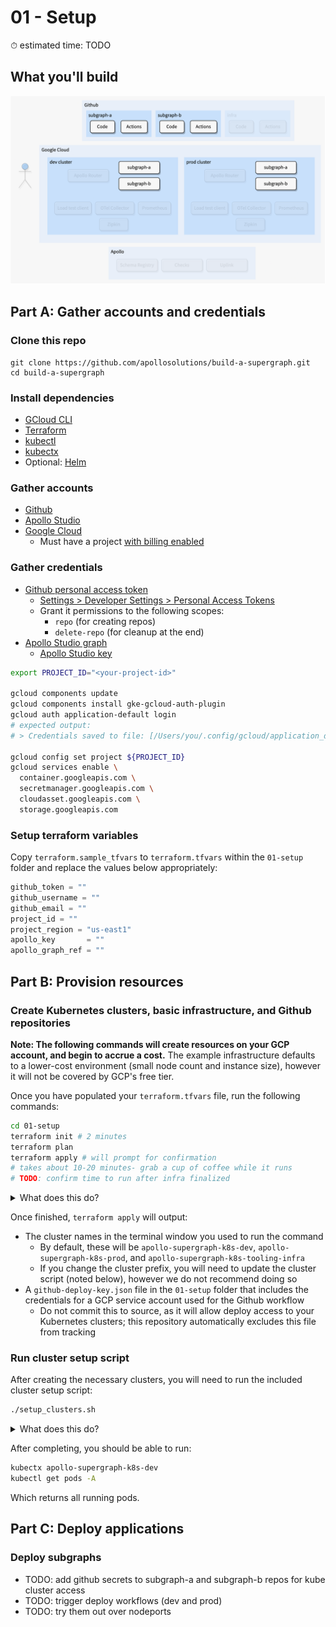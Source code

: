 # 01 - Setup

⏱ estimated time: TODO

## What you'll build

![Architecture diagram of the supergraph](diagram.png)

## Part A: Gather accounts and credentials

### Clone this repo

```
git clone https://github.com/apollosolutions/build-a-supergraph.git
cd build-a-supergraph
```

### Install dependencies

- [GCloud CLI](https://cloud.google.com/sdk/docs/install)
- [Terraform](https://learn.hashicorp.com/tutorials/terraform/install-cli)
- [kubectl](https://kubernetes.io/docs/tasks/tools/)
- [kubectx](https://github.com/ahmetb/kubectx#installation)
- Optional: [Helm](https://helm.sh/docs/intro/install/)

### Gather accounts

- [Github](https://github.com/signup)
- [Apollo Studio](https://studio.apollographql.com/signup?referrer=build-a-supergraph)
- [Google Cloud](https://console.cloud.google.com/freetrial)
  - Must have a project [with billing enabled](https://cloud.google.com/resource-manager/docs/creating-managing-projects#gcloud)

### Gather credentials

- [Github personal access token](https://docs.github.com/en/authentication/keeping-your-account-and-data-secure/creating-a-personal-access-token)
  - [Settings > Developer Settings > Personal Access Tokens](https://github.com/settings/tokens)
  - Grant it permissions to the following scopes:
    - `repo` (for creating repos)
    - `delete-repo` (for cleanup at the end)
- [Apollo Studio graph](https://www.apollographql.com/docs/studio/org/graphs#creating-a-graph)
  - [Apollo Studio key](https://www.apollographql.com/docs/studio/api-keys#graph-api-keys)

```sh
export PROJECT_ID="<your-project-id>"

gcloud components update
gcloud components install gke-gcloud-auth-plugin
gcloud auth application-default login
# expected output:
# > Credentials saved to file: [/Users/you/.config/gcloud/application_default_credentials.json]

gcloud config set project ${PROJECT_ID}
gcloud services enable \
  container.googleapis.com \
  secretmanager.googleapis.com \
  cloudasset.googleapis.com \
  storage.googleapis.com
```

### Setup terraform variables

Copy `terraform.sample_tfvars` to `terraform.tfvars` within the `01-setup` folder and replace the values below appropriately:

```terraform
github_token = ""
github_username = ""
github_email = ""
project_id = ""
project_region = "us-east1"
apollo_key       = ""
apollo_graph_ref = ""
```

## Part B: Provision resources

### Create Kubernetes clusters, basic infrastructure, and Github repositories

**Note: The following commands will create resources on your GCP account, and begin to accrue a cost.** The example infrastructure defaults to a lower-cost environment (small node count and instance size), however it will not be covered by GCP's free tier.

Once you have populated your `terraform.tfvars` file, run the following commands:

```sh
cd 01-setup
terraform init # 2 minutes
terraform plan
terraform apply # will prompt for confirmation
# takes about 10-20 minutes- grab a cup of coffee while it runs
# TODO: confirm time to run after infra finalized
```

<details>
  <summary>What does this do?</summary>

- `terraform init`: Installs the required module dependencies for creating the Google Kubernetes Engine (GKE) clusters and networking
- `terraform plan`: Shows the planned infrastructure that's going to be created when running the next command, as well as showing any errors before applying
- `terraform apply`: Applies the planned infrastructure against your GCP account

</details>

Once finished, `terraform apply` will output:

- The cluster names in the terminal window you used to run the command
  - By default, these will be `apollo-supergraph-k8s-dev`, `apollo-supergraph-k8s-prod`, and `apollo-supergraph-k8s-tooling-infra`
  - If you change the cluster prefix, you will need to update the cluster script (noted below), however we do not recommend doing so
- A `github-deploy-key.json` file in the `01-setup` folder that includes the credentials for a GCP service account used for the Github workflow
  - Do not commit this to source, as it will allow deploy access to your Kubernetes clusters; this repository automatically excludes this file from tracking

### Run cluster setup script

After creating the necessary clusters, you will need to run the included cluster setup script:

```sh
./setup_clusters.sh
```

<details>
  <summary>What does this do?</summary>

For both `dev` and `prod` clusters:

- Configures your local `kubeconfig` with access information, making it easier to apply local Helm charts
- Creates a `router` namespace we'll use to deploy the Apollo Router
- Creates a Kubernetes service account (`secrets-csi-k8s`) used for secrets access
- Installs the [GCP CSI Driver for Kubernetes](https://github.com/GoogleCloudPlatform/secrets-store-csi-driver-provider-gcp)
  - The CSI driver is used by the Apollo Router infrastructure later to access the Apollo API key and graph reference securely, using GCP's Secret Manager
- Configures permissions to allow access to the secrets within Secret Manager

</details>

After completing, you should be able to run:

```sh
kubectx apollo-supergraph-k8s-dev
kubectl get pods -A
```

Which returns all running pods.

## Part C: Deploy applications

### Deploy subgraphs

- TODO: add github secrets to subgraph-a and subgraph-b repos for kube cluster access
- TODO: trigger deploy workflows (dev and prod)
- TODO: try them out over nodeports
